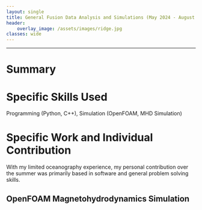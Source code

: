 ```yaml
---
layout: single
title: General Fusion Data Analysis and Simulations (May 2024 - August 2025)
header:
    overlay_image: /assets/images/ridge.jpg
classes: wide
---
```


--------------------------------

# Summary

# Specific Skills Used

Programming (Python, C++), Simulation (OpenFOAM, MHD Simulation)

# Specific Work and Individual Contribution

With my limited oceanography experience, my personal contribution over the summer was primarily based in software and general problem solving skills.

## 



## OpenFOAM Magnetohydrodynamics Simulation

## 
